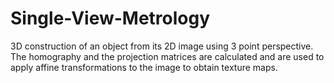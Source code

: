 # Single-View-Metrology
3D construction of an object from its 2D image using 3 point perspective. The homography and the projection matrices are calculated and are used to apply affine transformations to the image to obtain texture maps.
